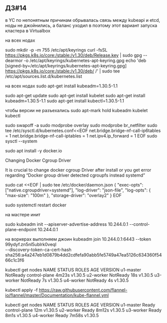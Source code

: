 ## ДЗ#14
в YC  по непонятным причинам обрывалась связь между kubeapi и etcd, ноды не джойнились, а баланс уходил в 
поэтому этот вариант запуска кластера в Virtualbox

на всех нодах

sudo mkdir -p -m 755 /etc/apt/keyrings
curl -fsSL https://pkgs.k8s.io/core:/stable:/v1.30/deb/Release.key | sudo gpg --dearmor -o /etc/apt/keyrings/kubernetes-apt-keyring.gpg
echo 'deb [signed-by=/etc/apt/keyrings/kubernetes-apt-keyring.gpg] https://pkgs.k8s.io/core:/stable:/v1.30/deb/ /' | sudo tee /etc/apt/sources.list.d/kubernetes.list

на всех нодах sudo apt-get install kubeadm=1.30.5-1.1

sudo apt-get update
sudo apt-get install kubelet
sudo apt-get install kubeadm=1.30.5-1.1
sudo apt-get install kubectl=1.30.5-1.1

чтобы версии не разъехались
sudo apt-mark hold kubeadm kubelet kubectl


sudo swapoff -a
sudo modprobe overlay
sudo modprobe br_netfilter
sudo tee /etc/sysctl.d/kubernetes.conf<<EOF
net.bridge.bridge-nf-call-ip6tables = 1
net.bridge.bridge-nf-call-iptables = 1
net.ipv4.ip_forward = 1
EOF
sudo sysctl --system


sudo apt install -y docker.io



Changing Docker Cgroup Driver

It is crucial to change docker cgroup Driver after install or you get error regarding “Docker group driver detected cgroupfs instead systemd”

sudo cat <<EOF | sudo tee /etc/docker/daemon.json
{ "exec-opts": ["native.cgroupdriver=systemd"],
"log-driver": "json-file",
"log-opts":
{ "max-size": "100m" },
"storage-driver": "overlay2"
}
EOF


sudo systemctl restart docker



на мастере инит

sudo kubeadm init --apiserver-advertise-address 10.244.0.1 --control-plane-endpoint 10.244.0.1


на воркерах выполняем джоин
kubeadm join 10.244.0.1:6443 --token 99ydyf.zn5nl5ublrk0veql \
	--discovery-token-ca-cert-hash sha256:a4a247eb1d0879b4dd2cdfefa90abb5fe5749a47ea5126c634360f5466c1c3f6 



kubectl get nodes
NAME        STATUS     ROLES           AGE     VERSION
u1-master   NotReady   control-plane   4m23s   v1.30.5
u2-worker   NotReady   <none>          18s     v1.30.5
u3-worker   NotReady   <none>          7s      v1.30.5
u4-worker   NotReady   <none>          4s      v1.30.5

kubectl apply -f https://raw.githubusercontent.com/flannel-io/flannel/master/Documentation/kube-flannel.yml


kubectl get nodes
NAME        STATUS   ROLES           AGE     VERSION
u1-master   Ready    control-plane   12m     v1.30.5
u2-worker   Ready    <none>          8m12s   v1.30.5
u3-worker   Ready    <none>          8m1s    v1.30.5
u4-worker   Ready    <none>          7m58s   v1.30.5